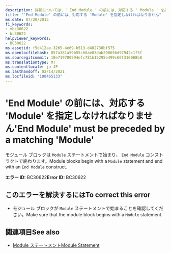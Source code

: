 ```yaml
---
description: 詳細については、' End Module ' の前には、対応する ' Module ' を指定しなければなりません
title: "'End Module' の前には、対応する 'Module' を指定しなければなりません"
ms.date: 07/20/2015
f1_keywords:
- vbc30622
- bc30622
helpviewer_keywords:
- BC30622
ms.assetid: f5d412ae-3265-4e69-b513-d402730bf575
ms.openlocfilehash: 857a381a59b55c68ae03dab208656d97942c1f5f
ms.sourcegitcommit: 10e719780594efc781b15295e499c66f316068b8
ms.translationtype: MT
ms.contentlocale: ja-JP
ms.lasthandoff: 02/14/2021
ms.locfileid: "100465133"
---
```

# <a name="end-module-must-be-preceded-by-a-matching-module"></a><span data-ttu-id="eac6a-103">'End Module' の前には、対応する 'Module' を指定しなければなりません</span><span class="sxs-lookup"><span data-stu-id="eac6a-103">'End Module' must be preceded by a matching 'Module'</span></span>

<span data-ttu-id="eac6a-104">モジュール ブロックは `Module` ステートメントで始まり、 `End Module` コンストラクトで終わります。</span><span class="sxs-lookup"><span data-stu-id="eac6a-104">Module blocks begin with a `Module` statement and end with an `End Module` construct.</span></span>  
  
 <span data-ttu-id="eac6a-105">**エラー ID:** BC30622</span><span class="sxs-lookup"><span data-stu-id="eac6a-105">**Error ID:** BC30622</span></span>  
  
## <a name="to-correct-this-error"></a><span data-ttu-id="eac6a-106">このエラーを解決するには</span><span class="sxs-lookup"><span data-stu-id="eac6a-106">To correct this error</span></span>  
  
- <span data-ttu-id="eac6a-107">モジュール ブロックが `Module` ステートメントで始まることを確認してください。</span><span class="sxs-lookup"><span data-stu-id="eac6a-107">Make sure that the module block begins with a `Module` statement.</span></span>  
  
## <a name="see-also"></a><span data-ttu-id="eac6a-108">関連項目</span><span class="sxs-lookup"><span data-stu-id="eac6a-108">See also</span></span>

- [<span data-ttu-id="eac6a-109">Module ステートメント</span><span class="sxs-lookup"><span data-stu-id="eac6a-109">Module Statement</span></span>](../language-reference/statements/module-statement.md)
